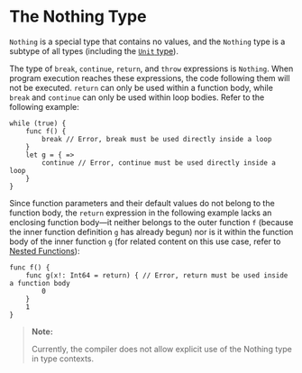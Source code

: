 # The Nothing Type

`Nothing` is a special type that contains no values, and the `Nothing` type is a subtype of all types (including the [`Unit` type](unit.md)).

The type of `break`, `continue`, `return`, and `throw` expressions is `Nothing`. When program execution reaches these expressions, the code following them will not be executed. `return` can only be used within a function body, while `break` and `continue` can only be used within loop bodies. Refer to the following example:

<!-- compile.error -->

```cangjie
while (true) {
    func f() {
        break // Error, break must be used directly inside a loop
    }
    let g = { =>
        continue // Error, continue must be used directly inside a loop
    }
}
```

Since function parameters and their default values do not belong to the function body, the `return` expression in the following example lacks an enclosing function body—it neither belongs to the outer function `f` (because the inner function definition `g` has already begun) nor is it within the function body of the inner function `g` (for related content on this use case, refer to [Nested Functions](../function/nested_functions.md)):

<!-- compile.error -->

```cangjie
func f() {
    func g(x!: Int64 = return) { // Error, return must be used inside a function body
        0
    }
    1
}
```

> **Note:**
>
> Currently, the compiler does not allow explicit use of the Nothing type in type contexts.
